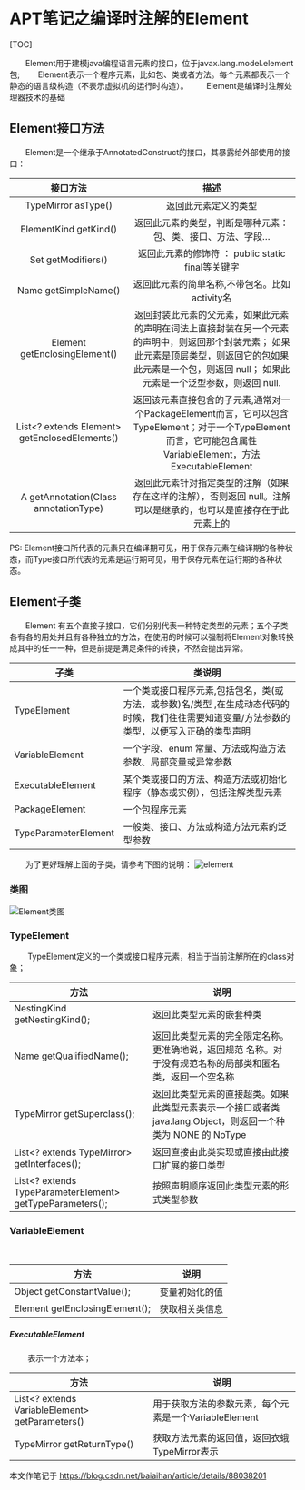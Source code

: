 # APT笔记之编译时注解的Element

[TOC]

&emsp;&emsp;Element用于建模java编程语言元素的接口，位于javax.lang.model.element包; 
&emsp;&emsp;Element表示一个程序元素，比如包、类或者方法。每个元素都表示一个静态的语言级构造（不表示虚拟机的运行时构造）。
&emsp;&emsp;Element是编译时注解处理器技术的基础

## Element接口方法

&emsp;&emsp;Element是一个继承于AnnotatedConstruct的接口，其暴露给外部使用的接口：

|                           接口方法                           |                             描述                             |
| :----------------------------------------------------------: | :----------------------------------------------------------: |
|                    TypeMirror asType\(\)                     |                     返回此元素定义的类型                     |
|                   ElementKind getKind\(\)                    | 返回此元素的类型，判断是哪种元素：包、类、接口、方法、字段…  |
|                Set<Modifier> getModifiers\(\)                |      返回此元素的修饰符 ： public static final等关键字       |
|                    Name getSimpleName\(\)                    |        返回此元素的简单名称,不带包名。比如activity名         |
|               Element getEnclosingElement\(\)                | 返回封装此元素的父元素，如果此元素的声明在词法上直接封装在另一个元素的声明中，则返回那个封装元素； 如果此元素是顶层类型，则返回它的包如果此元素是一个包，则返回 null； 如果此元素是一个泛型参数，则返回 null\. |
|        List<? extends Element> getEnclosedElements()         | 返回该元素直接包含的子元素,通常对一个PackageElement而言，它可以包含TypeElement；对于一个TypeElement而言，它可能包含属性VariableElement，方法ExecutableElement |
| <A extends Annotation> A getAnnotation\(Class<A> annotationType\) | 返回此元素针对指定类型的注解（如果存在这样的注解），否则返回 null。注解可以是继承的，也可以是直接存在于此元素上的 |

PS: Element接口所代表的元素只在编译期可见，用于保存元素在编译期的各种状态，而Type接口所代表的元素是运行期可见，用于保存元素在运行期的各种状态。

## Element子类

&emsp;&emsp;Element 有五个直接子接口，它们分别代表一种特定类型的元素；五个子类各有各的用处并且有各种独立的方法，在使用的时候可以强制将Element对象转换成其中的任一一种，但是前提是满足条件的转换，不然会抛出异常。

| 子类                 | 类说明                                                       |
| -------------------- | ------------------------------------------------------------ |
| TypeElement          | 一个类或接口程序元素,包括包名，类(或方法，或参数)名/类型 ,在生成动态代码的时候，我们往往需要知道变量/方法参数的类型，以便写入正确的类型声明 |
| VariableElement      | 一个字段、enum 常量、方法或构造方法参数、局部变量或异常参数  |
| ExecutableElement    | 某个类或接口的方法、构造方法或初始化程序（静态或实例），包括注解类型元素 |
| PackageElement       | 一个包程序元素                                               |
| TypeParameterElement | 一般类、接口、方法或构造方法元素的泛型参数                   |

&emsp;&emsp;为了更好理解上面的子类，请参考下图的说明：
![element](D:\My_SAssustant\SAssistant学习\培训资料\APT-PPT\Element.png)

### 类图
![Element类图](https://img-blog.csdnimg.cn/20190304103602653.png?x-oss-process=image/watermark,type_ZmFuZ3poZW5naGVpdGk,shadow_10,text_aHR0cHM6Ly9ibG9nLmNzZG4ubmV0L2JhaWFpaGFu,size_16,color_FFFFFF,t_70)

### TypeElement
&emsp;&emsp; TypeElement定义的一个类或接口程序元素，相当于当前注解所在的class对象；

| 方法                                                        | 说明                                                         |
| ----------------------------------------------------------- | ------------------------------------------------------------ |
| NestingKind getNestingKind\(\);                             | 返回此类型元素的嵌套种类                                     |
| Name getQualifiedName\(\);                                  | 返回此类型元素的完全限定名称。更准确地说，返回规范 名称。对于没有规范名称的局部类和匿名类，返回一个空名称 |
| TypeMirror getSuperclass\(\);                               | 返回此类型元素的直接超类。如果此类型元素表示一个接口或者类 java\.lang\.Object，则返回一个种类为 NONE 的 NoType |
| List<? extends TypeMirror> getInterfaces\(\);               | 返回直接由此类实现或直接由此接口扩展的接口类型               |
| List<? extends TypeParameterElement> getTypeParameters\(\); | 按照声明顺序返回此类型元素的形式类型参数                     |

### VariableElement
&emsp;&emsp;

| 方法                             | 说明           |
| -------------------------------- | -------------- |
| Object getConstantValue\(\);     | 变量初始化的值 |
| Element getEnclosingElement\(\); | 获取相关类信息 |

##### ExecutableElement
&emsp;&emsp; 表示一个方法本；

| 方法                                              | 说明                                                  |
| ------------------------------------------------- | ----------------------------------------------------- |
| List<? extends VariableElement> getParameters\(\) | 用于获取方法的参数元素，每个元素是一个VariableElement |
| TypeMirror getReturnType\(\)                      | 获取方法元素的返回值，返回衣蛾TypeMirror表示          |

本文作笔记于
    https://blog.csdn.net/baiaihan/article/details/88038201